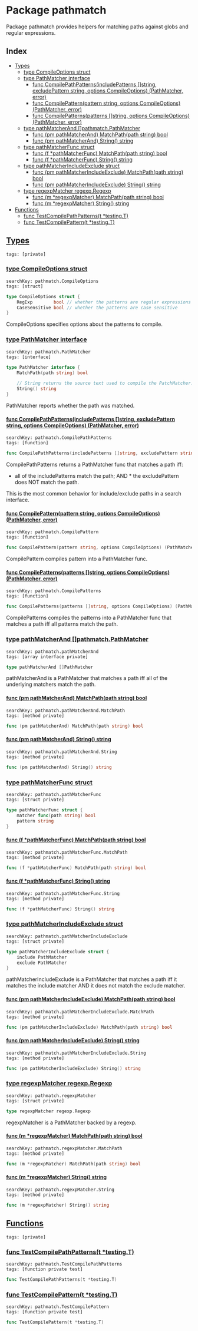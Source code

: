 # Package pathmatch

Package pathmatch provides helpers for matching paths against globs and regular expressions. 

## Index

* [Types](#type)
    * [type CompileOptions struct](#CompileOptions)
    * [type PathMatcher interface](#PathMatcher)
        * [func CompilePathPatterns(includePatterns []string, excludePattern string, options CompileOptions) (PathMatcher, error)](#CompilePathPatterns)
        * [func CompilePattern(pattern string, options CompileOptions) (PathMatcher, error)](#CompilePattern)
        * [func CompilePatterns(patterns []string, options CompileOptions) (PathMatcher, error)](#CompilePatterns)
    * [type pathMatcherAnd []pathmatch.PathMatcher](#pathMatcherAnd)
        * [func (pm pathMatcherAnd) MatchPath(path string) bool](#pathMatcherAnd.MatchPath)
        * [func (pm pathMatcherAnd) String() string](#pathMatcherAnd.String)
    * [type pathMatcherFunc struct](#pathMatcherFunc)
        * [func (f *pathMatcherFunc) MatchPath(path string) bool](#pathMatcherFunc.MatchPath)
        * [func (f *pathMatcherFunc) String() string](#pathMatcherFunc.String)
    * [type pathMatcherIncludeExclude struct](#pathMatcherIncludeExclude)
        * [func (pm pathMatcherIncludeExclude) MatchPath(path string) bool](#pathMatcherIncludeExclude.MatchPath)
        * [func (pm pathMatcherIncludeExclude) String() string](#pathMatcherIncludeExclude.String)
    * [type regexpMatcher regexp.Regexp](#regexpMatcher)
        * [func (m *regexpMatcher) MatchPath(path string) bool](#regexpMatcher.MatchPath)
        * [func (m *regexpMatcher) String() string](#regexpMatcher.String)
* [Functions](#func)
    * [func TestCompilePathPatterns(t *testing.T)](#TestCompilePathPatterns)
    * [func TestCompilePattern(t *testing.T)](#TestCompilePattern)


## <a id="type" href="#type">Types</a>

```
tags: [private]
```

### <a id="CompileOptions" href="#CompileOptions">type CompileOptions struct</a>

```
searchKey: pathmatch.CompileOptions
tags: [struct]
```

```Go
type CompileOptions struct {
	RegExp        bool // whether the patterns are regular expressions (false means globs)
	CaseSensitive bool // whether the patterns are case sensitive
}
```

CompileOptions specifies options about the patterns to compile. 

### <a id="PathMatcher" href="#PathMatcher">type PathMatcher interface</a>

```
searchKey: pathmatch.PathMatcher
tags: [interface]
```

```Go
type PathMatcher interface {
	MatchPath(path string) bool

	// String returns the source text used to compile the PatchMatcher.
	String() string
}
```

PathMatcher reports whether the path was matched. 

#### <a id="CompilePathPatterns" href="#CompilePathPatterns">func CompilePathPatterns(includePatterns []string, excludePattern string, options CompileOptions) (PathMatcher, error)</a>

```
searchKey: pathmatch.CompilePathPatterns
tags: [function]
```

```Go
func CompilePathPatterns(includePatterns []string, excludePattern string, options CompileOptions) (PathMatcher, error)
```

CompilePathPatterns returns a PathMatcher func that matches a path iff: 

* all of the includePatterns match the path; AND * the excludePattern does NOT match the path. 

This is the most common behavior for include/exclude paths in a search interface. 

#### <a id="CompilePattern" href="#CompilePattern">func CompilePattern(pattern string, options CompileOptions) (PathMatcher, error)</a>

```
searchKey: pathmatch.CompilePattern
tags: [function]
```

```Go
func CompilePattern(pattern string, options CompileOptions) (PathMatcher, error)
```

CompilePattern compiles pattern into a PathMatcher func. 

#### <a id="CompilePatterns" href="#CompilePatterns">func CompilePatterns(patterns []string, options CompileOptions) (PathMatcher, error)</a>

```
searchKey: pathmatch.CompilePatterns
tags: [function]
```

```Go
func CompilePatterns(patterns []string, options CompileOptions) (PathMatcher, error)
```

CompilePatterns compiles the patterns into a PathMatcher func that matches a path iff all patterns match the path. 

### <a id="pathMatcherAnd" href="#pathMatcherAnd">type pathMatcherAnd []pathmatch.PathMatcher</a>

```
searchKey: pathmatch.pathMatcherAnd
tags: [array interface private]
```

```Go
type pathMatcherAnd []PathMatcher
```

pathMatcherAnd is a PathMatcher that matches a path iff all of the underlying matchers match the path. 

#### <a id="pathMatcherAnd.MatchPath" href="#pathMatcherAnd.MatchPath">func (pm pathMatcherAnd) MatchPath(path string) bool</a>

```
searchKey: pathmatch.pathMatcherAnd.MatchPath
tags: [method private]
```

```Go
func (pm pathMatcherAnd) MatchPath(path string) bool
```

#### <a id="pathMatcherAnd.String" href="#pathMatcherAnd.String">func (pm pathMatcherAnd) String() string</a>

```
searchKey: pathmatch.pathMatcherAnd.String
tags: [method private]
```

```Go
func (pm pathMatcherAnd) String() string
```

### <a id="pathMatcherFunc" href="#pathMatcherFunc">type pathMatcherFunc struct</a>

```
searchKey: pathmatch.pathMatcherFunc
tags: [struct private]
```

```Go
type pathMatcherFunc struct {
	matcher func(path string) bool
	pattern string
}
```

#### <a id="pathMatcherFunc.MatchPath" href="#pathMatcherFunc.MatchPath">func (f *pathMatcherFunc) MatchPath(path string) bool</a>

```
searchKey: pathmatch.pathMatcherFunc.MatchPath
tags: [method private]
```

```Go
func (f *pathMatcherFunc) MatchPath(path string) bool
```

#### <a id="pathMatcherFunc.String" href="#pathMatcherFunc.String">func (f *pathMatcherFunc) String() string</a>

```
searchKey: pathmatch.pathMatcherFunc.String
tags: [method private]
```

```Go
func (f *pathMatcherFunc) String() string
```

### <a id="pathMatcherIncludeExclude" href="#pathMatcherIncludeExclude">type pathMatcherIncludeExclude struct</a>

```
searchKey: pathmatch.pathMatcherIncludeExclude
tags: [struct private]
```

```Go
type pathMatcherIncludeExclude struct {
	include PathMatcher
	exclude PathMatcher
}
```

pathMatcherIncludeExclude is a PathMatcher that matches a path iff it matches the include matcher AND it does not match the exclude matcher. 

#### <a id="pathMatcherIncludeExclude.MatchPath" href="#pathMatcherIncludeExclude.MatchPath">func (pm pathMatcherIncludeExclude) MatchPath(path string) bool</a>

```
searchKey: pathmatch.pathMatcherIncludeExclude.MatchPath
tags: [method private]
```

```Go
func (pm pathMatcherIncludeExclude) MatchPath(path string) bool
```

#### <a id="pathMatcherIncludeExclude.String" href="#pathMatcherIncludeExclude.String">func (pm pathMatcherIncludeExclude) String() string</a>

```
searchKey: pathmatch.pathMatcherIncludeExclude.String
tags: [method private]
```

```Go
func (pm pathMatcherIncludeExclude) String() string
```

### <a id="regexpMatcher" href="#regexpMatcher">type regexpMatcher regexp.Regexp</a>

```
searchKey: pathmatch.regexpMatcher
tags: [struct private]
```

```Go
type regexpMatcher regexp.Regexp
```

regexpMatcher is a PathMatcher backed by a regexp. 

#### <a id="regexpMatcher.MatchPath" href="#regexpMatcher.MatchPath">func (m *regexpMatcher) MatchPath(path string) bool</a>

```
searchKey: pathmatch.regexpMatcher.MatchPath
tags: [method private]
```

```Go
func (m *regexpMatcher) MatchPath(path string) bool
```

#### <a id="regexpMatcher.String" href="#regexpMatcher.String">func (m *regexpMatcher) String() string</a>

```
searchKey: pathmatch.regexpMatcher.String
tags: [method private]
```

```Go
func (m *regexpMatcher) String() string
```

## <a id="func" href="#func">Functions</a>

```
tags: [private]
```

### <a id="TestCompilePathPatterns" href="#TestCompilePathPatterns">func TestCompilePathPatterns(t *testing.T)</a>

```
searchKey: pathmatch.TestCompilePathPatterns
tags: [function private test]
```

```Go
func TestCompilePathPatterns(t *testing.T)
```

### <a id="TestCompilePattern" href="#TestCompilePattern">func TestCompilePattern(t *testing.T)</a>

```
searchKey: pathmatch.TestCompilePattern
tags: [function private test]
```

```Go
func TestCompilePattern(t *testing.T)
```

